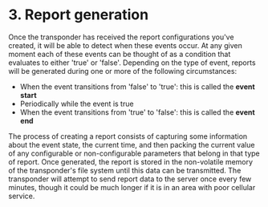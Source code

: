 # 3. Report generation  
Once the transponder has received the report configurations you've created, it will be able to detect when these events occur. At any given moment each of these events can be thought of as a condition that evaluates to either 'true' or 'false'. Depending on the type of event, reports will be generated during one or more of the following circumstances:  
* When the event transitions from 'false' to 'true': this is called the **event start**  
* Periodically while the event is true  
* When the event transitions from 'true' to 'false': this is called the **event end**  

The process of creating a report consists of capturing some information about the event state, the current time, and then packing the current value of any configurable or non-configurable parameters that belong in that type of report. Once generated, the report is stored in the non-volatile memory of the transponder's file system until this data can be transmitted. The transponder will attempt to send report data to the server once every few minutes, though it could be much longer if it is in an area with poor cellular service.

